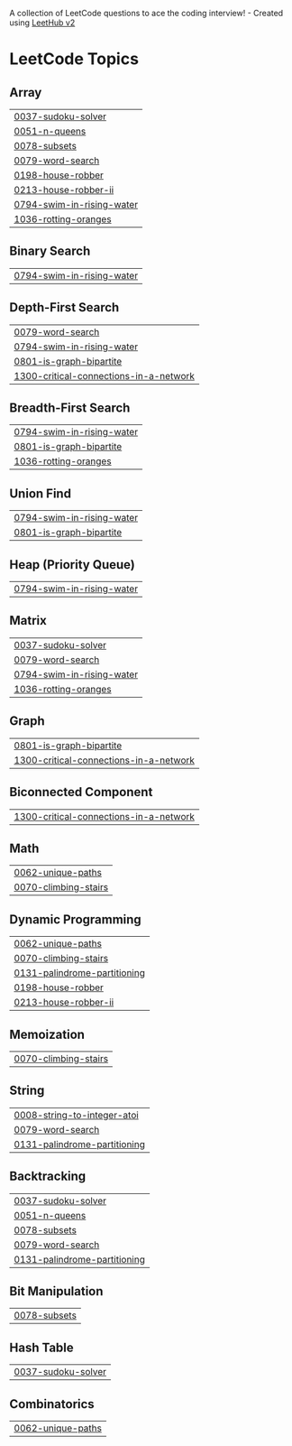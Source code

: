 A collection of LeetCode questions to ace the coding interview! - Created using [LeetHub v2](https://github.com/arunbhardwaj/LeetHub-2.0)
<!---LeetCode Topics Start-->
# LeetCode Topics
## Array
|  |
| ------- |
| [0037-sudoku-solver](https://github.com/RauRaj881/DSA/tree/master/0037-sudoku-solver) |
| [0051-n-queens](https://github.com/RauRaj881/DSA/tree/master/0051-n-queens) |
| [0078-subsets](https://github.com/RauRaj881/DSA/tree/master/0078-subsets) |
| [0079-word-search](https://github.com/RauRaj881/DSA/tree/master/0079-word-search) |
| [0198-house-robber](https://github.com/RauRaj881/DSA/tree/master/0198-house-robber) |
| [0213-house-robber-ii](https://github.com/RauRaj881/DSA/tree/master/0213-house-robber-ii) |
| [0794-swim-in-rising-water](https://github.com/RauRaj881/DSA/tree/master/0794-swim-in-rising-water) |
| [1036-rotting-oranges](https://github.com/RauRaj881/DSA/tree/master/1036-rotting-oranges) |
## Binary Search
|  |
| ------- |
| [0794-swim-in-rising-water](https://github.com/RauRaj881/DSA/tree/master/0794-swim-in-rising-water) |
## Depth-First Search
|  |
| ------- |
| [0079-word-search](https://github.com/RauRaj881/DSA/tree/master/0079-word-search) |
| [0794-swim-in-rising-water](https://github.com/RauRaj881/DSA/tree/master/0794-swim-in-rising-water) |
| [0801-is-graph-bipartite](https://github.com/RauRaj881/DSA/tree/master/0801-is-graph-bipartite) |
| [1300-critical-connections-in-a-network](https://github.com/RauRaj881/DSA/tree/master/1300-critical-connections-in-a-network) |
## Breadth-First Search
|  |
| ------- |
| [0794-swim-in-rising-water](https://github.com/RauRaj881/DSA/tree/master/0794-swim-in-rising-water) |
| [0801-is-graph-bipartite](https://github.com/RauRaj881/DSA/tree/master/0801-is-graph-bipartite) |
| [1036-rotting-oranges](https://github.com/RauRaj881/DSA/tree/master/1036-rotting-oranges) |
## Union Find
|  |
| ------- |
| [0794-swim-in-rising-water](https://github.com/RauRaj881/DSA/tree/master/0794-swim-in-rising-water) |
| [0801-is-graph-bipartite](https://github.com/RauRaj881/DSA/tree/master/0801-is-graph-bipartite) |
## Heap (Priority Queue)
|  |
| ------- |
| [0794-swim-in-rising-water](https://github.com/RauRaj881/DSA/tree/master/0794-swim-in-rising-water) |
## Matrix
|  |
| ------- |
| [0037-sudoku-solver](https://github.com/RauRaj881/DSA/tree/master/0037-sudoku-solver) |
| [0079-word-search](https://github.com/RauRaj881/DSA/tree/master/0079-word-search) |
| [0794-swim-in-rising-water](https://github.com/RauRaj881/DSA/tree/master/0794-swim-in-rising-water) |
| [1036-rotting-oranges](https://github.com/RauRaj881/DSA/tree/master/1036-rotting-oranges) |
## Graph
|  |
| ------- |
| [0801-is-graph-bipartite](https://github.com/RauRaj881/DSA/tree/master/0801-is-graph-bipartite) |
| [1300-critical-connections-in-a-network](https://github.com/RauRaj881/DSA/tree/master/1300-critical-connections-in-a-network) |
## Biconnected Component
|  |
| ------- |
| [1300-critical-connections-in-a-network](https://github.com/RauRaj881/DSA/tree/master/1300-critical-connections-in-a-network) |
## Math
|  |
| ------- |
| [0062-unique-paths](https://github.com/RauRaj881/DSA/tree/master/0062-unique-paths) |
| [0070-climbing-stairs](https://github.com/RauRaj881/DSA/tree/master/0070-climbing-stairs) |
## Dynamic Programming
|  |
| ------- |
| [0062-unique-paths](https://github.com/RauRaj881/DSA/tree/master/0062-unique-paths) |
| [0070-climbing-stairs](https://github.com/RauRaj881/DSA/tree/master/0070-climbing-stairs) |
| [0131-palindrome-partitioning](https://github.com/RauRaj881/DSA/tree/master/0131-palindrome-partitioning) |
| [0198-house-robber](https://github.com/RauRaj881/DSA/tree/master/0198-house-robber) |
| [0213-house-robber-ii](https://github.com/RauRaj881/DSA/tree/master/0213-house-robber-ii) |
## Memoization
|  |
| ------- |
| [0070-climbing-stairs](https://github.com/RauRaj881/DSA/tree/master/0070-climbing-stairs) |
## String
|  |
| ------- |
| [0008-string-to-integer-atoi](https://github.com/RauRaj881/DSA/tree/master/0008-string-to-integer-atoi) |
| [0079-word-search](https://github.com/RauRaj881/DSA/tree/master/0079-word-search) |
| [0131-palindrome-partitioning](https://github.com/RauRaj881/DSA/tree/master/0131-palindrome-partitioning) |
## Backtracking
|  |
| ------- |
| [0037-sudoku-solver](https://github.com/RauRaj881/DSA/tree/master/0037-sudoku-solver) |
| [0051-n-queens](https://github.com/RauRaj881/DSA/tree/master/0051-n-queens) |
| [0078-subsets](https://github.com/RauRaj881/DSA/tree/master/0078-subsets) |
| [0079-word-search](https://github.com/RauRaj881/DSA/tree/master/0079-word-search) |
| [0131-palindrome-partitioning](https://github.com/RauRaj881/DSA/tree/master/0131-palindrome-partitioning) |
## Bit Manipulation
|  |
| ------- |
| [0078-subsets](https://github.com/RauRaj881/DSA/tree/master/0078-subsets) |
## Hash Table
|  |
| ------- |
| [0037-sudoku-solver](https://github.com/RauRaj881/DSA/tree/master/0037-sudoku-solver) |
## Combinatorics
|  |
| ------- |
| [0062-unique-paths](https://github.com/RauRaj881/DSA/tree/master/0062-unique-paths) |
<!---LeetCode Topics End-->